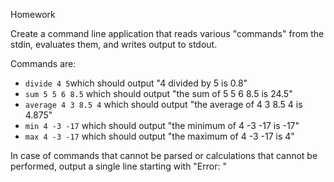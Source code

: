 Homework

Create a command line application that reads various "commands" from the
stdin, evaluates them, and writes output to stdout.

Commands are:
  - `divide 4 5`which should output "4 divided by 5 is 0.8"
  - `sum 5 5 6 8.5` which should output "the sum of 5 5 6 8.5 is 24.5"
  - `average 4 3 8.5 4` which should output "the average of 4 3 8.5 4 is 4.875"
  - `min 4 -3 -17` which should output "the minimum of 4 -3 -17 is -17"
  - `max 4 -3 -17` which should output "the maximum of 4 -3 -17 is 4"

In case of commands that cannot be parsed or calculations that cannot be performed,
output a single line starting with "Error: "